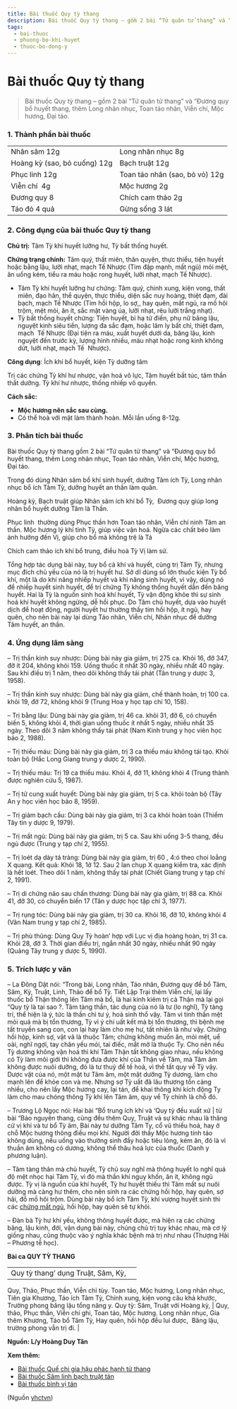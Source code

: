 ```yaml
---
title: Bài thuốc Quy tỳ thang
description: Bài thuốc Quy tỳ thang – gồm 2 bài “Tứ quân tử thang” và “Đương quy bổ huyết thang, thêm Long nhãn nhục, Toan táo nhân, Viễn chí, Mộc hương, Đại táo.
tags:
  - bai-thuoc
  - phuong-bo-khi-huyet
  - thuoc-bo-dong-y
---
```


# Bài thuốc Quy tỳ thang 

> Bài thuốc Quy tỳ thang – gồm 2 bài “Tứ quân tử thang” và “Đương quy bổ huyết thang, thêm Long nhãn nhục, Toan táo nhân, Viễn chí, Mộc hương, Đại táo.

### 1. Thành phần bài thuốc

|  |  |
| --- | --- |
| Nhân sâm 12g | Long nhãn nhục 8g  |
| Hoàng kỳ (sao, bỏ cuống) 12g | Bạch truật 12g  |
| Phục linh 12g | Toan táo nhân (sao, bỏ vỏ) 12g |
| Viễn chí  4g | Mộc hương 2g |
| Đương quy 8 | Chích cam thảo 2g |
| Táo đỏ 4 quả | Gừng sống 3 lát |

### 2. Công dụng của bài thuốc Quy tỳ thang

**Chủ trị:** Tâm Tỳ khí huyết lưỡng hư, Tỳ bất thống huyết.

**Chứng trạng chính:** Tâm quý, thất miên, thân quyện, thực thiểu, tiện huyết hoặc bằng lậu, lưỡi nhạt, mạch Tế Nhược (Tim đập mạnh, mất ngủ) mỏi mệt, ăn uống kém, tiểu ra máu hoặc rong huyết, lưỡi nhạt, mạch Tế Nhược). 

* Tâm Tỳ khí huyết lưỡng hư chứng: Tâm quý, chinh xung, kiện vong, thất miên, đạo hãn, thể quyện, thực thiểu, diện sắc nuy hoàng, thiệt đạm, đài bạch, mạch Tế Nhược (Tim hồi hộp, lo sợ,, hay quên, mất ngủ, ra mồ hôi trộm, mệt mỏi, ăn ít, sắc mặt vàng úa, lưỡi nhạt, rêu lưỡi trắng nhạt).
* Tỳ bất thống huyết chứng: Tiện huyết, bì hạ tử điến, phụ nữ băng lậu, nguyệt kinh siêu tiền, lượng đa sắc đạm, hoặc lâm ly bất chỉ, thiệt đạm, mạch  Tế Nhược (Đại tiện ra máu, xuất huyết dưới da, băng lậu, kinh nguyệt đến trước kỳ, lượng hình nhiều, màu nhạt hoặc rong kinh không dứt, lưỡi nhạt, mạch Tế  Nhược).

**Công dụng**: Ích khí bổ huyết, kiện Tỳ dưỡng tâm

Trị các chứng Tỳ khí hư nhược, vận hoá vô lực, Tâm huyết bất túc, tâm thần thất dưỡng. Tỳ khí hư nhược, thống nhiếp vô quyền.

**Cách sắc:** 

* **Mộc hương nên sắc sau cùng.**
* Có thể hoà với mật làm thành hoàn. Mỗi lần uống 8-12g.

### 3. Phân tích bài thuốc

Bài thuốc Quy tỳ thang gồm 2 bài “Tứ quân tử thang” và “Đương quy bổ huyết thang, thêm Long nhãn nhục, Toan táo nhân, Viễn chí, Mộc hương, Đại táo.

Trong đó dùng Nhân sâm bổ khí sinh huyết, dưỡng Tâm ích Tỳ, Long nhãn nhục bổ ích Tâm Tỳ, dưỡng huyết an thần làm quân. 

Hoàng kỳ, Bạch truật giúp Nhân sâm ích khí bổ Tỳ,  Đương quy giúp long nhãn bổ huyết dưỡng Tâm là Thần. 

Phục linh  thường dùng Phục thần hơn Toan táo nhân, Viễn chí ninh Tâm an thần. Mộc hương lý khí tỉnh Tỳ, giúp việc vận hoá. Ngừa các chất béo làm ảnh hưởng đến Vị, giúp cho bổ mà không trệ là Tá

Chích cam thảo ích khí bổ trung, điều hoà Tỳ Vị làm sứ. 

Tổng hợp tác dụng bài này, tuy bổ cả khí và huyết, cùng trị Tâm Tỳ, nhưng mục đích chủ yếu của nó là trị huyết hư. Sở dĩ dùng số lớn thuốc kiện Tỳ bổ khí, một là do khí năng nhiếp huyết và khí năng sinh huyết, vì vậy, dùng nó để nhiếp huyết sinh huyết, để trị chứng Tỳ không thống huyết dẫn đến băng huyết. Hai là Tỳ là nguồn sinh hoá khí huyết, Tỳ vận động khỏe thì sự sinh hoá khí huyết không ngừng, dễ hồi phục. Do Tâm chủ huyết, dựa vào huyết dịch để hoạt động, người huyết hư thường thấy tim hồi hộp, ít ngủ, hay quên, cho nên bài này lại dùng Táo nhân, Viễn chí, Nhãn nhục để dưỡng Tâm huyết, an thần.

### 4. Ứng dụng lâm sàng

– Trị thần kinh suy nhược: Dùng bài này gia giảm, trị 275 ca. Khỏi 16, đỡ 347, đỡ ít 204, không khỏi 159. Uống thuốc ít nhất 30 ngày, nhiều nhất 40 ngày. Sau khi điều trị 1 năm, theo dõi không thấy tái phát (Tân trung y dược 3, 1958).

– Trị thần kinh suy nhược: Dùng bài này gia giảm, chế thành hoàn, trị 100 ca. khỏi 19, đỡ 72, không khỏi 9 (Trung Hoa y học tạp chí 10, 158).

– Trị bằng lậu: Dùng bài này gia giảm, trị 46 ca. khỏi 31, đỡ 6, có chuyển biến 5, không khỏi 4, thời gian uống thuốc ít nhất 5 ngày, nhiều nhất 35 ngày. Theo dõi 3 năm không thấy tái phát (Nam Kinh trung y học viên học báo 2, 1988).

– Trị thiếu máu: Dùng bài này gia giảm, trị 3 ca thiếu máu không tái tạo. Khỏi toàn bộ (Hắc Long Giang trung y dược 2, 1990).

– Trị thiếu máu: Trị 19 ca thiếu máu. Khỏi 4, đỡ 11, không khỏi 4 (Trung thành được nghiên cứu 5, 1987).

– Trị tử cung xuất huyết: Dùng bài này gia giảm, trị 5 ca. khỏi toàn bộ (Tây An y học viên học bảo 8, 1959).

– Trị giảm bạch cầu: Dùng bài này gia giảm, trị 3 ca khỏi hoàn toàn (Thiểm Tây tin y dược 9, 1979).

– Trị mất ngủ: Dùng bài này gia giảm, trị 5 ca. Sau khi uống 3-5 thang, đều ngủ được (Trung y tạp chí 2, 1955).

– Trị loét dạ dày tá tràng: Dùng bài này gia giảm, trị 60 , 4:ó theo choi loằng X quang. Kết quả: Khỏi 18, 1ở 12. Sau 2 lan chụp X quang kiểm tra, xác định là hết loét. Theo dõi 1 năm, không thấy tái phát (Chiết Giang trung y tạp chí 2, 1991).

– Trị di chứng não sau chấn thương: Dùng bài này gia giảm, trị 88 ca. Khỏi 41, đỡ 30, có chuyển biến 17 (Tân y dược học tập chí 3, 1977).

– Trị rụng tóc: Dùng bài này gia giảm, trị 30 ca. Khỏi 16, đỡ 10, không khỏi 4 (Vân Nam trung y tạp chí 2, 1985).

– Trị phù thũng: Dùng Quy Tỳ hoàn’ hợp với Lục vị địa hoàng hoàn, trị 31 ca. Khỏi 28, đỡ 3. Thời gian điều trị, ngắn nhất 30 ngày, nhiều nhất 90 ngày (Quảng Tây trung y dược 5, 1990).

### 5. Trích lược y văn

– La Đông Dật nói: “Trong bài, Long nhãn, Táo nhân, Đương quy để bổ Tâm, Sâm, Kỳ, Truật, Linh, Thảo để bổ Tỳ. Tiết Lập Trại thêm Viễn chí, lại lấy thuốc bổ Thận thông lên Tâm mà bổ, là hai kinh kiêm trị cả Thận mà lại gọi “Quy tỳ là tại sao ?. Tâm tàng thần, tác dụng của nó là tư (lo nghĩ), Tỳ tàng trí, thể hiện là ý, tức là thần chỉ tư ý, hoả sinh thổ vậy. Tâm vì tinh thần mệt mỏi quá mà bị tổn thương, Tỳ vì ý chí uất kết mà bị tổn thương, thì bệnh mẹ tất truyền sang con, con lại hay làm cho mẹ hư, tất nhiên là như vậy. Chứng hồi hộp, kinh sợ, vật vã là thuộc Tâm; chứng không muốn ăn, mỏi mệt, uể oải, nghĩ ngợi, tay chân yếu mỏi, tai điếc, mắt mờ là thuộc Ty. Cho nên nếu Tỳ dương không vận hoá thì khí Tâm Thận tất không giao nhau, nếu không có Tỳ làm môi giới thì không đưa được khí của Thận về Tâm, mà Tâm âm không được nuôi dưỡng, đó là tư thuỷ để tế hoả, vì thế tất quy về Tỳ vậy. Dược vật của nó, một mặt tư Tâm âm, một mặt dưỡng Tỳ dương, làm cho mạnh lên để khỏe con và mẹ. Nhưng sợ Tỳ uất đã lâu thương tổn càng nhiều, cho nên lấy Mộc hương cay, lại tán, để khai thông khi kích động Ty làm cho mau chóng thông Tỳ khí lên Tâm âm, quy về Tỳ chính là chỗ đó.

– Trương Lộ Ngọc nói: Hai bài “Bổ trung ích khí và ‘Quy tỳ đều xuất xứ | từ bài “Bảo nguyên thang, cũng đều thêm Quy, Truật và sự khác nhau là thăng cử vị khí và tư bổ Tỳ âm, Bài này tư dưỡng Tâm Ty, cổ vũ thiếu hoả, hay ở chỗ Mộc hương thông điều mọi khí. Người đời thấy Mộc hương tính táo không dùng, nếu uống vào thường sinh đầy hoặc tiêu lỏng, kém ăn, đó là vì thuần âm không có dương, không thể thâu hoá lực của thuốc (Danh y phương luận).

– Tâm tàng thân mà chủ huyết, Tỳ chủ suy nghĩ mà thông huyết lo nghĩ quá độ mệt nhọc hại Tâm Tỳ, vì đó mà thần khí nguy khốn, ăn ít, không ngủ được. Tỳ vị là nguồn của khí huyết, Tỳ hư huyết thiếu thì Tâm mất sự nuôi dưỡng mà càng hư thêm, cho nên sinh ra các chứng hồi hộp, hay quên, sợ hãi, đổ mồ hôi trộm. Dùng bài này bổ ích Tâm Tỳ, khí vượng huyết sinh thì các [chứng mất ngủ](/yhctvn/chung-mat-ngu-theo-dong-y/), hồi hộp, hay quên sẽ tự khỏi.

– Đàn bà Tỳ hư khí yếu, không thông huyết được, mà hiện ra các chứng băng, lậu kinh, đới, vận dụng bài này, chúng chủ trị tuy khác nhau, mà cơ lý giống nhau, cũng thuộc vào ý nghĩa khác bệnh mà trị như nhau (Thượng Hải – Phương tễ học).

**Bài ca QUY TỲ THANG**

|  |  |
| --- | --- |
| Quy tỳ thang’ dụng Truật, Sâm, Kỳ,
Quy, Thảo, Phục thần, Viễn chỉ tùy.
Toan táo, Mộc hương, Long nhãn nhục,
Tiên gia Khương, Táo ích Tâm Tỳ,
Chính xung, kiện vong câu khả khước,
Trường phong băng lậu tổng năng y.
Quy tỳ: Sâm, Truật với Hoàng kỳ, | Quy, thảo, Phục thần, Viễn chí ghi, 
Toan táo, Mộc hương. Long nhãn nhục, 
Gia thêm Khương, Táo bổ Tâm Tỳ, 
Hay quên, hồi hộp đều lui được, 
Băng lậu, trường phong vẫn trị đi. |

**Nguồn: L/y Hoàng Duy Tân**

**Xem thêm:**

* [Bài thuốc Quế chi gia hậu phác hạnh tử thang](/yhctvn/bai-thuoc-que-chi-gia-hau-phac-hanh-tu-thang/)
* [Bài thuốc Sâm linh bạch truật tán](/yhctvn/bai-thuoc-sam-linh-bach-truat-tan/)
* [Bài thuốc bình vị tán](/yhctvn/bai-thuoc-binh-vi-tan/)

(Nguồn <a href="https://yhctvn.com/bai-thuoc-quy-ty-thang/" target="_blank">yhctvn</a>)
